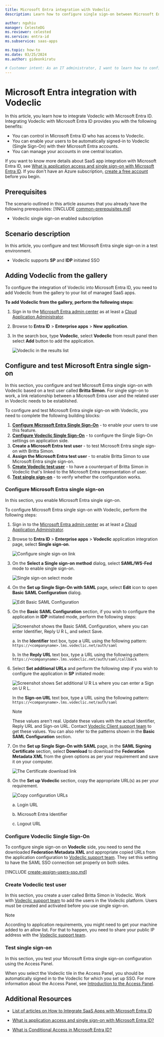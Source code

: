```yaml
---
title: Microsoft Entra integration with Vodeclic
description: Learn how to configure single sign-on between Microsoft Entra ID and Vodeclic.

author: nguhiu
manager: CelesteDG
ms.reviewer: celested
ms.service: entra-id
ms.subservice: saas-apps

ms.topic: how-to
ms.date: 03/25/2024
ms.author: gideonkiratu

# Customer intent: As an IT administrator, I want to learn how to configure single sign-on between Microsoft Entra ID and Vodeclic so that I can control who has access to Vodeclic, enable automatic sign-in with Microsoft Entra accounts, and manage my accounts in one central location.
---
```

# Microsoft Entra integration with Vodeclic

In this article,  you learn how to integrate Vodeclic with Microsoft Entra ID.
Integrating Vodeclic with Microsoft Entra ID provides you with the following benefits:

* You can control in Microsoft Entra ID who has access to Vodeclic.
* You can enable your users to be automatically signed-in to Vodeclic (Single Sign-On) with their Microsoft Entra accounts.
* You can manage your accounts in one central location.

If you want to know more details about SaaS app integration with Microsoft Entra ID, see [What is application access and single sign-on with Microsoft Entra ID](~/identity/enterprise-apps/what-is-single-sign-on.md).
If you don't have an Azure subscription, [create a free account](https://azure.microsoft.com/free/) before you begin.

## Prerequisites
The scenario outlined in this article assumes that you already have the following prerequisites:
[!INCLUDE [common-prerequisites.md](~/identity/saas-apps/includes/common-prerequisites.md)]
* Vodeclic single sign-on enabled subscription

## Scenario description

In this article,  you configure and test Microsoft Entra single sign-on in a test environment.

* Vodeclic supports **SP** and **IDP** initiated SSO

## Adding Vodeclic from the gallery

To configure the integration of Vodeclic into Microsoft Entra ID, you need to add Vodeclic from the gallery to your list of managed SaaS apps.

**To add Vodeclic from the gallery, perform the following steps:**

1. Sign in to the [Microsoft Entra admin center](https://entra.microsoft.com) as at least a [Cloud Application Administrator](~/identity/role-based-access-control/permissions-reference.md#cloud-application-administrator).
1. Browse to **Entra ID** > **Enterprise apps** > **New application**.
1. In the search box, type **Vodeclic**, select **Vodeclic** from result panel then select **Add** button to add the application.

	 ![Vodeclic in the results list](common/search-new-app.png)

<a name='configure-and-test-azure-ad-single-sign-on'></a>

## Configure and test Microsoft Entra single sign-on

In this section, you configure and test Microsoft Entra single sign-on with Vodeclic based on a test user called **Britta Simon**.
For single sign-on to work, a link relationship between a Microsoft Entra user and the related user in Vodeclic needs to be established.

To configure and test Microsoft Entra single sign-on with Vodeclic, you need to complete the following building blocks:

1. **[Configure Microsoft Entra Single Sign-On](#configure-azure-ad-single-sign-on)** - to enable your users to use this feature.
2. **[Configure Vodeclic Single Sign-On](#configure-vodeclic-single-sign-on)** - to configure the Single Sign-On settings on application side.
3. **Create a Microsoft Entra test user** - to test Microsoft Entra single sign-on with Britta Simon.
4. **Assign the Microsoft Entra test user** - to enable Britta Simon to use Microsoft Entra single sign-on.
5. **[Create Vodeclic test user](#create-vodeclic-test-user)** - to have a counterpart of Britta Simon in Vodeclic that's linked to the Microsoft Entra representation of user.
6. **[Test single sign-on](#test-single-sign-on)** - to verify whether the configuration works.

<a name='configure-azure-ad-single-sign-on'></a>

### Configure Microsoft Entra single sign-on

In this section, you enable Microsoft Entra single sign-on.

To configure Microsoft Entra single sign-on with Vodeclic, perform the following steps:

1. Sign in to the [Microsoft Entra admin center](https://entra.microsoft.com) as at least a [Cloud Application Administrator](~/identity/role-based-access-control/permissions-reference.md#cloud-application-administrator).
1. Browse to **Entra ID** > **Enterprise apps** > **Vodeclic** application integration page, select **Single sign-on**.

    ![Configure single sign-on link](common/select-sso.png)

1. On the **Select a Single sign-on method** dialog, select **SAML/WS-Fed** mode to enable single sign-on.

    ![Single sign-on select mode](common/select-saml-option.png)

1. On the **Set up Single Sign-On with SAML** page, select **Edit** icon to open **Basic SAML Configuration** dialog.

	![Edit Basic SAML Configuration](common/edit-urls.png)

1. On the **Basic SAML Configuration** section, if you wish to configure the application in **IDP** initiated mode, perform the following steps:

    ![Screenshot shows the Basic SAML Configuration, where you can enter Identifier, Reply U R L, and select Save.](common/idp-intiated.png)

    a. In the **Identifier** text box, type a URL using the following pattern:
    `https://<companyname>.lms.vodeclic.net/auth/saml`

    b. In the **Reply URL** text box, type a URL using the following pattern:
    `https://<companyname>.lms.vodeclic.net/auth/saml/callback`

5. Select **Set additional URLs** and perform the following step if you wish to configure the application in **SP** initiated mode:

    ![Screenshot shows Set additional U R Ls where you can enter a Sign on U R L.](common/metadata-upload-additional-signon.png)

    In the **Sign-on URL** text box, type a URL using the following pattern:
    `https://<companyname>.lms.vodeclic.net/auth/saml`

	> [!NOTE]
	> These values aren't real. Update these values with the actual Identifier, Reply URL and Sign-on URL. Contact [Vodeclic Client support team](mailto:hotline@vodeclic.com) to get these values. You can also refer to the patterns shown in the **Basic SAML Configuration** section.

6. On the **Set up Single Sign-On with SAML** page, in the **SAML Signing Certificate** section, select **Download** to download the **Federation Metadata XML** from the given options as per your requirement and save it on your computer.

	![The Certificate download link](common/metadataxml.png)

7. On the **Set up Vodeclic** section, copy the appropriate URL(s) as per your requirement.

	![Copy configuration URLs](common/copy-configuration-urls.png)

	a. Login URL

	b. Microsoft Entra Identifier

	c. Logout URL

### Configure Vodeclic Single Sign-On

To configure single sign-on on **Vodeclic** side, you need to send the downloaded **Federation Metadata XML** and appropriate copied URLs from the application configuration to [Vodeclic support team](mailto:hotline@vodeclic.com). They set this setting to have the SAML SSO connection set properly on both sides.

<a name='create-an-azure-ad-test-user'></a>

[!INCLUDE [create-assign-users-sso.md](~/identity/saas-apps/includes/create-assign-users-sso.md)]

### Create Vodeclic test user

In this section, you create a user called Britta Simon in Vodeclic. Work with [Vodeclic support team](mailto:hotline@vodeclic.com) to add the users in the Vodeclic platform. Users must be created and activated before you use single sign-on.

> [!NOTE]
> According to application requirements, you might need to get your machine added to an allow list. For that to happen, you need to share your public IP address with the [Vodeclic support team](mailto:hotline@vodeclic.com).

### Test single sign-on 

In this section, you test your Microsoft Entra single sign-on configuration using the Access Panel.

When you select the Vodeclic tile in the Access Panel, you should be automatically signed in to the Vodeclic for which you set up SSO. For more information about the Access Panel, see [Introduction to the Access Panel](https://support.microsoft.com/account-billing/sign-in-and-start-apps-from-the-my-apps-portal-2f3b1bae-0e5a-4a86-a33e-876fbd2a4510).

## Additional Resources

- [List of articles on How to Integrate SaaS Apps with Microsoft Entra ID](./tutorial-list.md)

- [What is application access and single sign-on with Microsoft Entra ID?](~/identity/enterprise-apps/what-is-single-sign-on.md)

- [What is Conditional Access in Microsoft Entra ID?](~/identity/conditional-access/overview.md)
